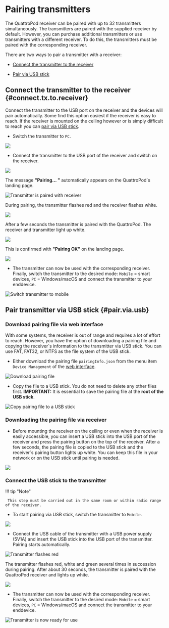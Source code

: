 # Pairing transmitters

The QuattroPod receiver can be paired with up to 32 transmitters simultaneously. The transmitters are paired with the supplied receiver by default. However, you can purchase additional transmitters or use transmitters with a different receiver. To do this, the transmitters must be paired with the corresponding receiver.

There are two ways to pair a transmitter with a receiver:

* [Connect the transmitter to the receiver](#connect.tx.to.receiver)

* [Pair via USB stick](#pair.via.usb)

## Connect the transmitter to the receiver {#connect.tx.to.receiver}

Connect the transmitter to the USB port on the receiver and the devices will pair automatically. Some find this option easiest if the receiver is easy to reach. If the receiver is mounted on the ceiling however or is simply difficult to reach you can [pair via USB stick](#pair.via.usb).

* Switch the transmitter to `PC`. 

![](/assets/img/quattropod.mini.tx.pc.jpg)

* Connect the transmitter to the USB port of the receiver and switch on the receiver.

![](/assets/img/quattropod.mini.tx.pairing.jpg)

The message **"Pairing... "** automatically appears on the QuattroPod`s landing page.

![Transmitter is paired with receiver](/assets/img/Pairing3.jpg)

During pairing, the transmitter flashes red and the receiver flashes white.

![](/assets/img/quattropod.mini.tx.pairing.jpg)

After a few seconds the transmitter is paired with the QuattroPod. The receiver and transmitter light up white. 

![](/assets/img/quattropod.mini.tx.paired.jpg)

This is confirmed with **"Pairing OK"** on the landing page.

![](/assets/img/Pairing5.jpg)

* The transmitter can now be used with the corresponding receiver. Finally, switch the transmitter to the desired mode: `Mobile` = smart devices, `PC` = Windows/macOS and connect the transmitter to your enddevice.

![Switch transmitter to mobile](/assets/img/quattropod.mini.tx.mobile.png)


## Pair transmitter via USB stick  {#pair.via.usb}

### Download pairing file via web interface

With some systems, the receiver is out of range and requires a lot of effort to reach. However, you have the option of downloading a pairing file and copying the receiver`s information to the transmitter via USB stick. You can use FAT, FAT32, or NTFS as the file system of the USB stick.

* Either download the pairing file `pairingInfo.json` from the menu item `Device Management` of the [web interface](adv.settings.md). 

![Download pairing file](/assets/img/Pairing7.png)

* Copy the file to a USB stick. You do not need to delete any other files first.
**IMPORTANT:** It is essential to save the pairing file at the **root of the USB stick**. 

![Copy pairing file to a USB stick](/assets/img/Pairing8.png)

### Downloading the pairing file via receiver

* Before mounting the receiver on the ceiling or even when the receiver is easily accessible, you can insert a USB stick into the USB port of the receiver and press the pairing button on the top of the receiver. After a few seconds, the pairing file is copied to the USB stick and the receiver`s pairing button lights up white. You can keep this file in your network or on the USB stick until pairing is needed.

![](/assets/img/Pairing9.jpg)

### Connect the USB stick to the transmitter

!!! tip "Note"

     This step must be carried out in the same room or within radio range of the receiver.

* To start pairing via USB stick, switch the transmitter to `Mobile`.

![](/assets/img/quattropod.mini.tx.mobile.png)

* Connect the USB cable of the transmitter with a USB power supply (5V1A) and insert the USB stick into the USB port of the transmitter. Pairing starts automatically. 

![Transmitter flashes red](/assets/img/quattropod.mini.usb.pairing.png)

The transmitter flashes red, white and green several times in succession during pairing. After about 30 seconds, the transmitter is paired with the QuattroPod receiver and lights up white.

![](/assets/img/quattropod.mini.usb.paired.jpg)

* The transmitter can now be used with the corresponding receiver. Finally, switch the transmitter to the desired mode: `Mobile` = smart devices, `PC` = Windows/macOS and connect the transmitter to your enddevice.

![Transmitter is now ready for use](/assets/img/quattropod.mini.tx.mobile.png)





